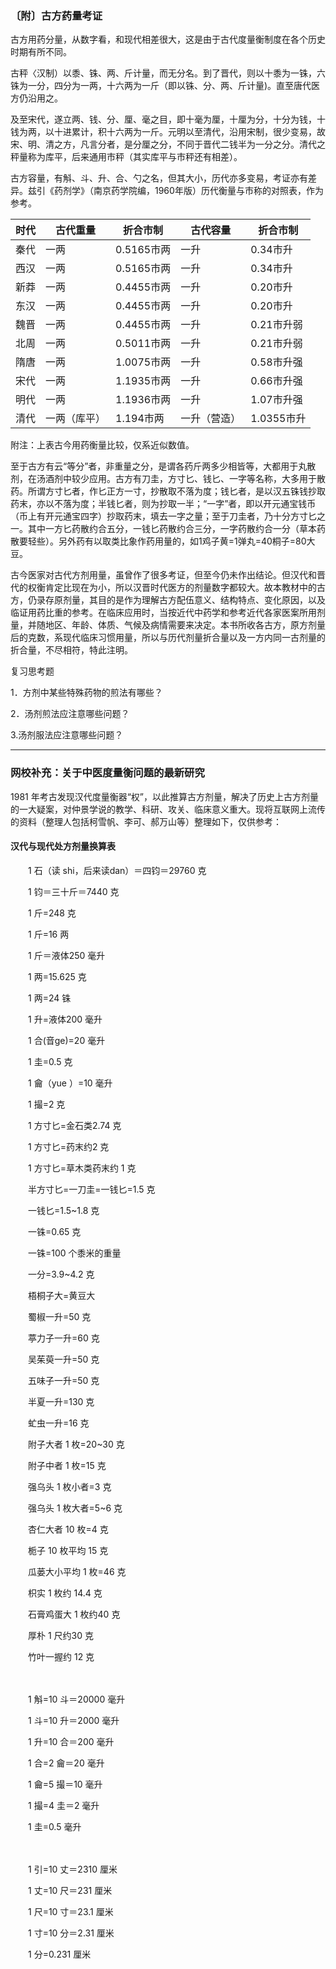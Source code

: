 ### 〔附〕古方药量考证

古方用药分量，从数字看，和现代相差很大，这是由于古代度量衡制度在各个历史时期有所不同。

古秤〈汉制）以黍、铢、两、斤计量，而无分名。到了晋代，则以十黍为一铢，六铢为一分，四分为一两，十六两为一斤（即以铢、分、两、斤计量)。直至唐代医方仍沿用之。

及至宋代，遂立两、钱、分、厘、毫之目，即十毫为厘，十厘为分，十分为钱，十钱为两，以十进累计，积十六两为一斤。元明以至清代，沿用宋制，很少变易，故宋、明、清之方，凡言分者，是分厘之分，不同于晋代二钱半为一分之分。清代之秤量称为库平，后来通用市秤（其实库平与市秤还有相差）。

古方容量，有斛、斗、升、合、勺之名，但其大小，历代亦多变易，考证亦有差异。兹引《药剂学》（南京药学院编，1960年版）历代衡量与市称的对照表，作为参考。

|时代|古代重量|折合市制|古代容量|折合市制|
|---|---|---|---|---|
|秦代|一两|0.5165市两|一升|0.34市升|
|西汉|一两|0.5165市两|一升|0.34市升|
|新莽|一两|0.4455市两|一升|0.20市升|
|东汉|一两|0.4455市两|一升|0.20市升|
|魏晋|一两|0.4455市两|一升|0.21市升弱|
|北周|一两|0.5011市两|一升|0.21市升弱|
|隋唐|一两|1.0075市两|一升|0.58市升强|
|宋代|一两|1.1935市两|一升|0.66市升强|
|明代|一两|1.1936市两|一升|1.07市升强|
|清代|一两（库平）|1.194市两|一升（营造）|1.0355市升|

附注：上表古今用药衡量比较，仅系近似数值。

至于古方有云“等分”者，非重量之分，是谓各药斤两多少相皆等，大都用于丸散剂，在汤酒剂中较少应用。古方有刀圭，方寸匕、钱匕、一字等名称，大多用于散药。所谓方寸匕者，作匕正方一寸，抄散取不落为度；钱匕者，是以汉五铢钱抄取药末，亦以不落为度；半钱匕者，则为抄取一半；“一字”者，即以开元通宝钱币（币上有开元通宝四字）抄取药末，填去一字之量；至于刀圭者，乃十分方寸匕之一。其中一方匕药散约合五分，一钱匕药散约合三分，一字药散约合一分（草本药散要轻些）。另外药有以取类比象作药用量的，如1鸡子黄=1弹丸=40桐子=80大豆。

古今医家对古代方剂用量，虽曾作了很多考证，但至今仍未作出结论。但汉代和晋代的权衡肯定比现在为小，所以汉晋时代医方的剂量数字都较大。故本教材中的古方，仍录存原剂量，其目的是作为理解古方配伍意义、结构特点、变化原因，以及临证用药比重的参考。在临床应用时，当按近代中药学和参考近代各家医案所用剂量，并随地区、年龄、体质、气候及病情需要来决定。本书所收各古方，原方剂量后的克数，系现代临床习惯用量，所以与历代剂量折合量以及一方内同一古剂量的折合量，不尽相符，特此注明。

复习思考题

1．方剂中某些特殊药物的煎法有哪些？

2．汤剂煎法应注意哪些问题？

3.汤剂服法应注意哪些问题？



------

### 网校补充：关于中医度量衡问题的最新研究

1981 年考古发现汉代度量衡器“权”，以此推算古方剂量，解决了历史上古方剂量的一大疑案，对仲景学说的教学、科研、攻关、临床意义重大。现将互联网上流传的资料（整理人包括柯雪帆、李可、郝万山等）整理如下，仅供参考：

#### 汉代与现代处方剂量换算表

　　1 石（读 shi，后来读dan）＝四钧＝29760 克 

　　1 钧＝三十斤＝7440 克 

　　1 斤=248 克 

　　1 斤=16 两 

　　1 斤＝液体250 毫升 

　　1 两=15.625 克 

　　1 两=24 铢 

　　1 升=液体200 毫升 

　　1 合(音ge)=20 毫升 

　　1 圭=0.5 克 

　　1 龠（yue ）=10 毫升 

　　1 撮=2 克 

　　1 方寸匕=金石类2.74 克 

　　1 方寸匕=药末约2 克 

　　1 方寸匕=草木类药末约 1 克 

　　半方寸匕=一刀圭=一钱匕=1.5 克 

　　一钱匕=1.5~1.8 克 

　　一铢=0.65 克 

　　一铢=100 个黍米的重量 

　　一分=3.9~4.2 克 

　　梧桐子大=黄豆大 

　　蜀椒一升=50 克 

　　葶力子一升=60 克 

　　吴茱萸一升=50 克 

　　五味子一升=50 克 

　　半夏一升=130 克 

　　虻虫一升=16 克 

　　附子大者 1 枚=20~30 克 

　　附子中者 1 枚=15 克 

　　强乌头 1 枚小者=3 克 

　　强乌头 1 枚大者=5~6 克 

　　杏仁大者 10 枚=4 克 

　　栀子 10 枚平均 15 克 

　　瓜蒌大小平均 1 枚=46 克 

　　枳实 1 枚约 14.4 克 

　　石膏鸡蛋大 1 枚约40 克 

　　厚朴 1 尺约30 克 

　　竹叶一握约 12 克 

　　

　　1 斛=10 斗＝20000 毫升 

　　1 斗=10 升＝2000 毫升 

　　1 升=10 合＝200 毫升 

　　1 合=2 龠＝20 毫升 

　　1 龠=5 撮＝10 毫升 

　　1 撮=4 圭＝2 毫升 

　　1 圭=0.5 毫升 

　　

　　1 引=10 丈＝2310 厘米 

　　1 丈=10 尺＝231 厘米 

　　1 尺=10 寸＝23.1 厘米 

　　1 寸=10 分＝2.31 厘米 

　　1 分=0.231 厘米 

　　